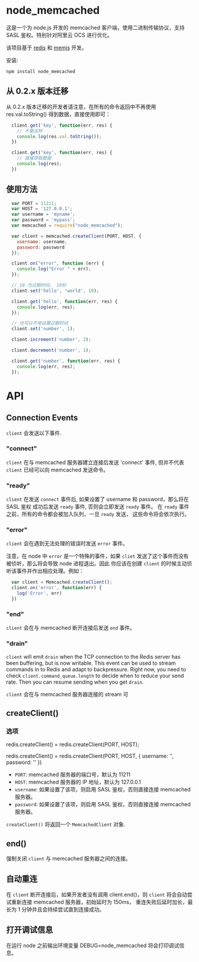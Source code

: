 node_memcached
===========================

这是一个为 node.js 开发的 memcached 客户端，使用二进制传输协议，支持 SASL 鉴权。特别针对阿里云 OCS 进行优化。

该项目基于 [redis](https://github.com/mranney/node_redis) 和 [memjs](https://github.com/alevy/memjs) 开发。

安装:

    npm install node_memcached

## 从 0.2.x 版本迁移

从 0.2.x 版本迁移的开发者请注意，在所有的命令返回中不再使用 res.val.toString() 得到数据，直接使用即可：

```javascript
  client.get('key', function(err, res) {
    // 不要这样
    console.log(res.val.toString());
  })

  client.get('key', function(err, res) {
    // 直接获取数据
    console.log(res);
  })
```

## 使用方法

```javascript
  var PORT = 11211;
  var HOST = '127.0.0.1';
  var username = 'myname';
  var password = 'mypass';
  var memcached = require("node_memcached");

  var client = memcached.createClient(PORT, HOST, {
    username: username,
    password: password
  });

  client.on("error", function (err) {
    console.log("Error " + err);
  });

  // 10 为过期时间， 10秒
  client.set('hello', 'world', 10);

  client.get('hello', function(err, res) {
    console.log(err, res);
  });

  // 也可以不用设置过期时间
  client.set('number', 1);

  client.increment('number', 2);

  client.decrement('number', 1);

  client.get('number', function(err, res) {
    console.log(err, res);
  });
```

# API

## Connection Events

`client` 会发送以下事件.

### "connect"

`client` 在与 memcached 服务器建立连接后发送 'connect' 事件, 但并不代表 `client` 已经可以向 memcached 发送命令。

### "ready"

`client` 在发送 `connect` 事件后, 如果设置了 username 和 password，那么将在 SASL 鉴权 成功后发送 `ready` 事件,
否则会立即发送 `ready` 事件。 在 `ready` 事件之前，所有的命令都会被加入队列，一旦 `ready` 发送， 这些命令将会依次执行。

### "error"

`client` 会在遇到无法处理的错误时发送 `error` 事件。

注意，在 node 中 `error` 是一个特殊的事件，如果 `cliet` 发送了这个事件而没有被侦听，那么将会导致 node 进程退出。因此
你应该在创建 `client` 的时候主动侦听该事件并作出相应处理。例如：

```javascript
  var client = Memcached.createClient();
  client.on('error', function(err) {
    log('Error', err)
  })
```

### "end"

`client` 会在与 memcached 断开连接后发送 `end` 事件。

### "drain"

`client` will emit `drain` when the TCP connection to the Redis server has been buffering, but is now
writable.  This event can be used to stream commands in to Redis and adapt to backpressure.  Right now,
you need to check `client.command_queue.length` to decide when to reduce your send rate.  Then you can
resume sending when you get `drain`.

`client` 会在与 memcached 服务器连接的 stream 可

## createClient()

### 选项

redis.createClient() = redis.createClient(PORT, HOST);

redis.createClient() = redis.createClient(PORT, HOST, {
  username: '',
  password: ''
})

* `PORT`: memcached 服务器的端口号，默认为 11211
* `HOST`: memcached 服务器的 IP 地址，默认为 127.0.0.1
* `username`: 如果设置了该项，则启用 SASL 鉴权，否则直接连接 memcached 服务器。
* `password`: 如果设置了该项，则启用 SASL 鉴权，否则直接连接 memcached 服务器。

`createClient()` 将返回一个 `MemcachedClient`  对象.

## end()

强制关闭 `client` 与 memcached 服务器之间的连接。

## 自动重连

在 `client` 断开连接后，如果开发者没有调用 client.end()，则 `client` 将会自动尝试重新连接 memcached 服务器，初始延时为 150ms，
重连失败后延时加长，最长为 1 分钟并且会持续尝试直到连接成功。

## 打开调试信息

在运行 node 之前输出环境变量 DEBUG=node_memcached 将会打印调试信息。

